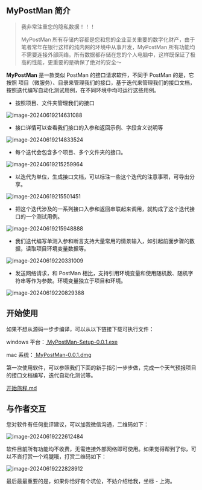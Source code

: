 ## MyPostMan 简介

> 我非常注重您的隐私数据！！！
>
> MyPostMan 所有存储内容都是您和您的企业至关重要的数字化财产，由于笔者常年在银行这样的纯内网的环境中从事开发，MyPostMan 所有功能均不需要连接外部网络。所有数据都存储在您的个人电脑中，这样既保证了极高的性能，更重要的是确保了绝对的安全～

**MyPostMan** 是一款类似 PostMan 的接口请求软件，不同于 PostMan 的是，它按照 项目（微服务）、目录来管理我们的接口，基于迭代来管理我们的接口文档，按照迭代编写自动化测试用例，在不同环境中均可运行这些用例。

* 按照项目、文件夹管理我们的接口

![image-20240619214631088](https://gitee.com/onlinetool/mypostman/raw/master/doc/images/image-20240619214631088.png)

* 接口详情可以查看我们接口的入参和返回示例、字段含义说明等

![image-20240619214833524](https://gitee.com/onlinetool/mypostman/raw/master/doc/images/image-20240619214833524.png)

* 每个迭代会包含多个项目、多个文件夹的接口。

![image-20240619215259964](https://gitee.com/onlinetool/mypostman/raw/master/doc/images/image-20240619215259964.png)

* 以迭代为单位，生成接口文档，可以标注一些这个迭代的注意事项，可导出分享。

![image-20240619215501451](https://gitee.com/onlinetool/mypostman/raw/master/doc/images/image-20240619215501451.png)

* 把这个迭代涉及的一系列接口入参和返回串联起来调用，就构成了这个迭代接口的一个测试用例。

![image-20240619215948888](https://gitee.com/onlinetool/mypostman/raw/master/doc/images/image-20240619215948888.png)

* 我们迭代编写单测入参和断言支持大量常用的情景输入，如引起前面步骤的数据，读取项目环境变量数据等。

![image-20240619220331009](https://gitee.com/onlinetool/mypostman/raw/master/doc/images/image-20240619220331009.png)

* 发送网络请求，和 PostMan 相比，支持引用环境变量和使用随机数、随机字符串等作为参数。环境变量独立于项目和环境。

![image-20240619220829388](https://gitee.com/onlinetool/mypostman/raw/master/doc/images/image-20240619220829388.png)

## 开始使用

如果不想从源码一步步编译，可以从以下链接下载可执行文件：

windows 平台：[ MyPostMan-Setup-0.0.1.exe](http://cdn.fanghailiang.cn/MyPostMan-Setup-0.0.1.exe)

mac 系统：[ MyPostMan-0.0.1.dmg](http://cdn.fanghailiang.cn/MyPostMan-0.0.1.dmg)

第一次使用软件，可以参照我们下面的新手指引一步步做，完成一个天气预报项目的接口文档编写，迭代自动化测试等。

[开始旅程.md](https://gitee.com/onlinetool/mypostman/blob/master/doc/开始旅程.md)

## 与作者交互

您对软件有任何批评建议，可以加我微信沟通，二维码如下：

![image-20240619222612484](https://gitee.com/onlinetool/mypostman/raw/master/doc/images/image-20240619222612484.png)

软件目前所有功能均不收费，无需连接外部网络即可使用。如果觉得帮到了你，可以不吝打赏一个鸡腿哦，打赏二维码如下：

![image-20240619222828912](https://gitee.com/onlinetool/mypostman/raw/master/doc/images/image-20240619222828912.png)

最后最最重要的是，如果你恰好有个坑位，不妨介绍给我，坐标 - 上海。